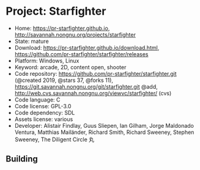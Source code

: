 # Project: Starfighter

- Home: https://pr-starfighter.github.io, http://savannah.nongnu.org/projects/starfighter
- State: mature
- Download: https://pr-starfighter.github.io/download.html, https://github.com/pr-starfighter/starfighter/releases
- Platform: Windows, Linux
- Keyword: arcade, 2D, content open, shooter
- Code repository: https://github.com/pr-starfighter/starfighter.git (@created 2019, @stars 37, @forks 11), https://git.savannah.nongnu.org/git/starfighter.git @add, http://web.cvs.savannah.nongnu.org/viewvc/starfighter/ (cvs)
- Code language: C
- Code license: GPL-3.0
- Code dependency: SDL
- Assets license: various
- Developer: Alistair Findlay, Guus Sliepen, Ian Gilham, Jorge Maldonado Ventura, Matthias Mailänder, Richard Smith, Richard Sweeney, Stephen Sweeney, The Diligent Circle 丸

## Building
